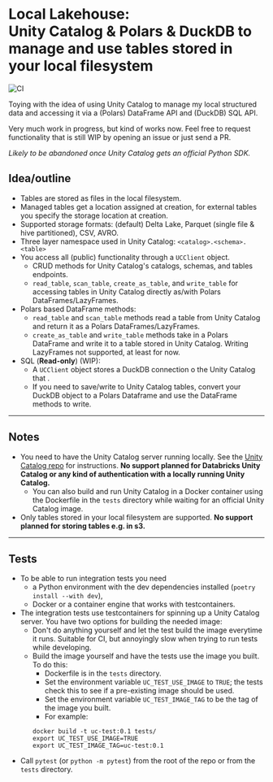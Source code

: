 # Local Lakehouse: <br> Unity Catalog & Polars & DuckDB to manage and use tables stored in your local filesystem

![CI](https://github.com/VillePuuska/Local-Lakehouse/actions/workflows/CI.yaml/badge.svg)

Toying with the idea of using Unity Catalog to manage my local structured data and accessing it via a (Polars) DataFrame API and (DuckDB) SQL API.

Very much work in progress, but kind of works now. Feel free to request functionality that is still WIP by opening an issue or just send a PR.

*Likely to be abandoned once Unity Catalog gets an official Python SDK.*

## Idea/outline
- Tables are stored as files in the local filesystem.
- Managed tables get a location assigned at creation, for external tables you specify the storage location at creation.
- Supported storage formats: (default) Delta Lake, Parquet (single file & hive partitioned), CSV, AVRO.
- Three layer namespace used in Unity Catalog: `<catalog>.<schema>.<table>`
- You access all (public) functionality through a `UCClient` object.
    - CRUD methods for Unity Catalog's catalogs, schemas, and tables endpoints.
    - `read_table`, `scan_table`, `create_as_table`, and `write_table` for accessing tables in Unity Catalog directly as/with Polars DataFrames/LazyFrames.
- Polars based DataFrame methods:
    - `read_table` and `scan_table` methods read a table from Unity Catalog and return it as a Polars DataFrames/LazyFrames.
    - `create_as_table` and `write_table` methods take in a Polars DataFrame and write it to a table stored in Unity Catalog. Writing LazyFrames not supported, at least for now.
- SQL (**Read-only**) (WIP):
    - A `UCClient` object stores a DuckDB connection o the Unity Catalog that .
    - If you need to save/write to Unity Catalog tables, convert your DuckDB object to a Polars Dataframe and use the DataFrame methods to write.

---

## Notes
- You need to have the Unity Catalog server running locally. See the [Unity Catalog repo](https://github.com/unitycatalog/unitycatalog) for instructions. **No support planned for Databricks Unity Catalog or any kind of authentication with a locally running Unity Catalog.**
    - You can also build and run Unity Catalog in a Docker container using the Dockerfile in the `tests` directory while waiting for an official Unity Catalog image.
- Only tables stored in your local filesystem are supported. **No support planned for storing tables e.g. in s3.**

---

## Tests
- To be able to run integration tests you need
    - a Python environment with the dev dependencies installed (`poetry install --with dev`),
    - Docker or a container engine that works with testcontainers.
- The integration tests use testcontainers for spinning up a Unity Catalog server. You have two options for building the needed image:
    - Don't do anything yourself and let the test build the image everytime it runs. Suitable for CI, but annoyingly slow when trying to run tests while developing.
    - Build the image yourself and have the tests use the image you built. To do this:
        - Dockerfile is in the `tests` directory.
        - Set the environment variable `UC_TEST_USE_IMAGE` to `TRUE`; the tests check this to see if a pre-existing image should be used.
        - Set the environment variable `UC_TEST_IMAGE_TAG` to be the tag of the image you built.
        - For example:
        ```
        docker build -t uc-test:0.1 tests/
        export UC_TEST_USE_IMAGE=TRUE
        export UC_TEST_IMAGE_TAG=uc-test:0.1
        ```
- Call `pytest` (or `python -m pytest`) from the root of the repo or from the `tests` directory.

